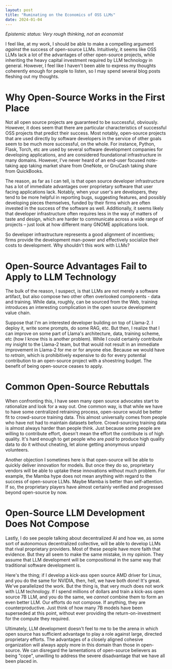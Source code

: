 ```yaml
---
layout: post
title: "Ruminating on the Economics of OSS LLMs"
date: 2024-01-04
---
```

_Epistemic status: Very rough thinking, not an economist_

I feel like, at my work, I should be able to make a compelling argument _against_ the success of open-source LLMs. Intuitively, it seems like OSS LLMs lack a lot of the advantages of other open-source projects, while inheriting the heavy capital investment required by LLM technology in general. However, I feel like I haven't been able to express my thoughts coherently enough for people to listen, so I may spend several blog posts fleshing out my thoughts.

# Why Open-Source Works in the First Place

Not all open source projects are guaranteed to be successful, obviously. However, it does seem that there are particular characteristics of successful OSS projects that predict their success. Most notably, open-source projects that are used directly by software developers in the service of other goals seem to be much more successful, on the whole. For instance, Python, Flask, Torch, etc are used by several software development companies for developing applications, and are considered foundational infrastructure in many domains. However, I've never heard of an end-user focused note-taking app taking market share from OneNote, or GnuCash taking share from QuickBooks.

The reason, as far as I can tell, is that open source developer infrastructure has a lot of immediate advantages over proprietary software that user facing applications lack. Notably, when your user's are developers, they tend to be more helpful in reporting bugs, suggesting features, and possibly developing pieces themselves, funded by their firms which are often invested in the success of the software as well. Additionally, it seems likely that developer infrastructure often requires less in the way of matters of taste and design, which are harder to communicate across a wide range of projects – just look at how different many GNOME applications look.

So developer infrastructure represents a good alignment of incentives; firms provide the development man-power and effectively socialize their costs to development. Why shouldn't this work with LLMs?

# Open-Source Advantages Fail to Apply to LLM Technology

The bulk of the reason, I suspect, is that LLMs are not merely a software artifact, but also compose two other often overlooked components - data and training. While data, roughly, can be sourced from the Web, training introduces an interesting complication in the open source development value chain.

Suppose that I'm an interested developer building on top of Llama-2. I deploy it, write some prompts, do some RAG, etc. But then, I realize that I can improve on some part of Llama's architecture, data, training scheme, etc (how I know this is another problem). While I could certainly contribute my insight to the Llama-2 team, but that would not result in an immediate improvement in Llama-2 for me or for anyone else. Because we would have to _retrain_, which is prohibitively expensive to do for every potential contribution to an open-source project with a shoestring budget. The benefit of being open-source ceases to apply.

# Common Open-Source Rebuttals

When confronting this, I have seen many open source advocates start to rationalize and look for a way out. One common way, is that while we have to have some centralized retraining process, open-source would be better fit to crowd-source training data. This almost universally comes from people who have not had to maintain datasets before. Crowd-sourcing training data is almost always harder than people think. Just because some people are willing to contribute effort, doesn't mean the effort the contribute is of high quality. It's hard enough to get people who are _paid_ to produce high quality data to do it without cheating, let alone getting anonymous unpaid volunteers.

Another objection I sometimes here is that open-source will be able to quickly deliver innovation for models. But once they do so, proprietary vendors will be able to uptake these innovations without much problem. For example, the Mamba hype does not mean anything with regard to the success of open-source LLMs. Maybe Mamba is better than self-attention. If so, the proprietary players have almost certainly verified and progressed beyond open-source by now.

# Open-Source LLM Development Does Not Compose

Lastly, I do see people talking about decentralized AI and how we, as some sort of autonomous decentralized collective, will be able to develop LLMs that rival proprietary providers. Most of these people have more faith that evidence. But they all seem to make the same mistake, in my opinion. They assume that LLM development will be compositional in the same way that traditional software development is.

Here's the thing; if I develop a kick-ass open source AMD driver for Linux, and you do the same for NVIDIA, then, hell, we have both done! It's great. We've parallelized the work. But the thing is, that very much does not work with LLM technology. If I spend millions of dollars and train a kick-ass open source 7B LLM, and you do the same, we _cannot_ combine them to form an even better LLM. Our efforts do not compose. If anything, they are counterproductive. Just think of how many 7B models have been superseded at this point, without ever providing the return-on-investment for the compute they required.

Ultimately, LLM development doesn't feel to me to be the arena in which open source has sufficient advantage to play a role against large, directed proprietary efforts. The advantages of a closely aligned cohesive organization will always apply more in this domain than those in open-source. We can disregard the lamentations of open-source believers as being "cope", unwilling to address the severe disadvantage that we have all been placed in.